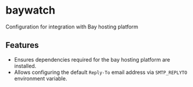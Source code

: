 # baywatch
Configuration for integration with Bay hosting platform

## Features

- Ensures dependencies required for the bay hosting platform are installed.
- Allows configuring the default `Reply-To` email address via `SMTP_REPLYTO` environment variable.